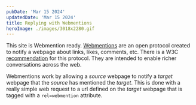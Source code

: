 ```yaml
---
pubDate: 'Mar 15 2024'
updatedDate: 'Mar 15 2024'
title: Replying with Webmentions
heroImage: ./images/3018x2280.gif
---
```


This site is Webmention ready. [Webmentions](https://indieweb.org/Webmention) are an open protocol created to notify a webpage about links, likes, comments, etc. There is a W3C [recommendation](https://www.w3.org/TR/webmention/) for this protocol.  They are intended to enable richer conversations across the web. 

Webmentions work by allowing a *source* webpage to notify a *target* webpage that the *source* has mentioned the *target*. This is done with a really simple web request to a url defined on the *target* webpage that is tagged with a `rel=webmention` attribute. 